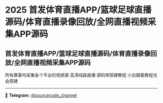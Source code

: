 # 2025 首发体育直播APP/篮球足球直播源码/体育直播录像回放/全网直播视频采集APP源码



## 首发体育直播APP/篮球足球直播源码/体育直播录像回放/全网直播视频采集APP源码

所有赛事均采集各个平台的视频源 高清线路直播 源码带搭建教程 小白跟着教程也会搭建

---
📢 **Telegram:** [@sourcecode_channel](https://t.me/sourcecode_channel)
